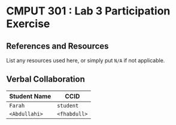 # CMPUT 301 : Lab 3 Participation Exercise

## References and Resources

List any resources used here, or simply put `N/A` if not applicable.

## Verbal Collaboration

| Student Name | CCID      |
| ------------ | --------- |
| `Farah`    | `student` |
| `<Abdullahi>`         | `<fhabdull>`  |
